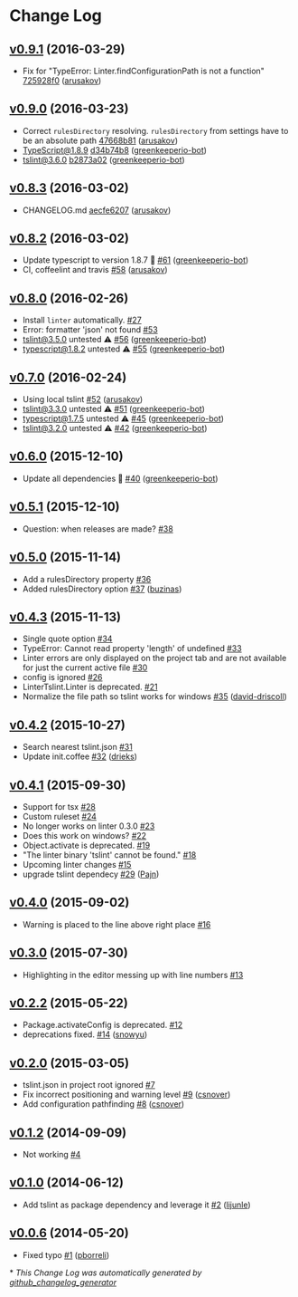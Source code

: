 # Change Log

## [v0.9.1](https://github.com/AtomLinter/linter-tslint/tree/v0.9.0) (2016-03-29)

- Fix for "TypeError: Linter.findConfigurationPath is not a function" [725928f0](https://github.com/AtomLinter/linter-tslint/commit/725928f014752d5e7445380d0c34c2b891ca3c80) ([arusakov](https://github.com/arusakov))

## [v0.9.0](https://github.com/AtomLinter/linter-tslint/tree/v0.9.0) (2016-03-23)

- Correct ```rulesDirectory``` resolving. ```rulesDirectory``` from settings have to be an absolute path [47668b81](https://github.com/AtomLinter/linter-tslint/commit/47668b81459113a4478accba64b9a72d18e0b0e8) ([arusakov](https://github.com/arusakov))
- TypeScript@1.8.9  [d34b74b8](https://github.com/AtomLinter/linter-tslint/commit/d34b74b855217668d6df058e38bc7b7d6a3ddabd) ([greenkeeperio-bot](https://github.com/greenkeeperio-bot))
- tslint@3.6.0  [b2873a02](https://github.com/AtomLinter/linter-tslint/commit/b2873a02415e125738c5ef6b7eda22c38da831f2) ([greenkeeperio-bot](https://github.com/greenkeeperio-bot))

## [v0.8.3](https://github.com/AtomLinter/linter-tslint/tree/v0.8.3) (2016-03-02)

- CHANGELOG.md [aecfe6207](https://github.com/AtomLinter/linter-tslint/commit/aecfe6207672d83ecdea3008c79034cc207bc3ea) ([arusakov](https://github.com/arusakov))

## [v0.8.2](https://github.com/AtomLinter/linter-tslint/tree/v0.8.2) (2016-03-02)

- Update typescript to version 1.8.7 🚀 [\#61](https://github.com/AtomLinter/linter-tslint/pull/61) ([greenkeeperio-bot](https://github.com/greenkeeperio-bot))
- CI, coffeelint and travis [\#58](https://github.com/AtomLinter/linter-tslint/pull/58) ([arusakov](https://github.com/arusakov))

## [v0.8.0](https://github.com/AtomLinter/linter-tslint/tree/v0.8.0) (2016-02-26)

- Install `linter` automatically. [\#27](https://github.com/AtomLinter/linter-tslint/issues/27)
- Error: formatter 'json' not found [\#53](https://github.com/AtomLinter/linter-tslint/issues/53)
- tslint@3.5.0 untested ⚠️ [\#56](https://github.com/AtomLinter/linter-tslint/pull/56) ([greenkeeperio-bot](https://github.com/greenkeeperio-bot))
- typescript@1.8.2 untested ⚠️ [\#55](https://github.com/AtomLinter/linter-tslint/pull/55) ([greenkeeperio-bot](https://github.com/greenkeeperio-bot))

## [v0.7.0](https://github.com/AtomLinter/linter-tslint/tree/v0.7.0) (2016-02-24)

- Using local tslint [\#52](https://github.com/AtomLinter/linter-tslint/pull/52) ([arusakov](https://github.com/arusakov))
- tslint@3.3.0 untested ⚠️ [\#51](https://github.com/AtomLinter/linter-tslint/pull/51) ([greenkeeperio-bot](https://github.com/greenkeeperio-bot))
- typescript@1.7.5 untested ⚠️ [\#45](https://github.com/AtomLinter/linter-tslint/pull/45) ([greenkeeperio-bot](https://github.com/greenkeeperio-bot))
- tslint@3.2.0 untested ⚠️ [\#42](https://github.com/AtomLinter/linter-tslint/pull/42) ([greenkeeperio-bot](https://github.com/greenkeeperio-bot))

## [v0.6.0](https://github.com/AtomLinter/linter-tslint/tree/v0.6.0) (2015-12-10)

- Update all dependencies 🌴 [\#40](https://github.com/AtomLinter/linter-tslint/pull/40) ([greenkeeperio-bot](https://github.com/greenkeeperio-bot))

## [v0.5.1](https://github.com/AtomLinter/linter-tslint/tree/v0.5.1) (2015-12-10)

- Question: when releases are made? [\#38](https://github.com/AtomLinter/linter-tslint/issues/38)

## [v0.5.0](https://github.com/AtomLinter/linter-tslint/tree/v0.5.0) (2015-11-14)

- Add a rulesDirectory property [\#36](https://github.com/AtomLinter/linter-tslint/issues/36)
- Added rulesDirectory option [\#37](https://github.com/AtomLinter/linter-tslint/pull/37) ([buzinas](https://github.com/buzinas))

## [v0.4.3](https://github.com/AtomLinter/linter-tslint/tree/v0.4.3) (2015-11-13)

- Single quote option [\#34](https://github.com/AtomLinter/linter-tslint/issues/34)
- TypeError: Cannot read property 'length' of undefined [\#33](https://github.com/AtomLinter/linter-tslint/issues/33)
- Linter errors are only displayed on the project tab and are not available for just the current active file [\#30](https://github.com/AtomLinter/linter-tslint/issues/30)
- config is ignored [\#26](https://github.com/AtomLinter/linter-tslint/issues/26)
- LinterTslint.Linter is deprecated. [\#21](https://github.com/AtomLinter/linter-tslint/issues/21)
- Normalize the file path so tslint works for windows [\#35](https://github.com/AtomLinter/linter-tslint/pull/35) ([david-driscoll](https://github.com/david-driscoll))

## [v0.4.2](https://github.com/AtomLinter/linter-tslint/tree/v0.4.2) (2015-10-27)

- Search nearest tslint.json [\#31](https://github.com/AtomLinter/linter-tslint/issues/31)
- Update init.coffee [\#32](https://github.com/AtomLinter/linter-tslint/pull/32) ([drieks](https://github.com/drieks))

## [v0.4.1](https://github.com/AtomLinter/linter-tslint/tree/v0.4.1) (2015-09-30)

- Support for tsx [\#28](https://github.com/AtomLinter/linter-tslint/issues/28)
- Custom ruleset [\#24](https://github.com/AtomLinter/linter-tslint/issues/24)
- No longer works on linter 0.3.0 [\#23](https://github.com/AtomLinter/linter-tslint/issues/23)
- Does this work on windows? [\#22](https://github.com/AtomLinter/linter-tslint/issues/22)
- Object.activate is deprecated. [\#19](https://github.com/AtomLinter/linter-tslint/issues/19)
- "The linter binary 'tslint' cannot be found." [\#18](https://github.com/AtomLinter/linter-tslint/issues/18)
- Upcoming linter changes [\#15](https://github.com/AtomLinter/linter-tslint/issues/15)
- upgrade tslint dependecy [\#29](https://github.com/AtomLinter/linter-tslint/pull/29) ([Pajn](https://github.com/Pajn))

## [v0.4.0](https://github.com/AtomLinter/linter-tslint/tree/v0.4.0) (2015-09-02)

- Warning is placed to the line above right place [\#16](https://github.com/AtomLinter/linter-tslint/issues/16)

## [v0.3.0](https://github.com/AtomLinter/linter-tslint/tree/v0.3.0) (2015-07-30)

- Highlighting in the editor messing up with line numbers [\#13](https://github.com/AtomLinter/linter-tslint/issues/13)

## [v0.2.2](https://github.com/AtomLinter/linter-tslint/tree/v0.2.2) (2015-05-22)

- Package.activateConfig is deprecated. [\#12](https://github.com/AtomLinter/linter-tslint/issues/12)
- deprecations fixed. [\#14](https://github.com/AtomLinter/linter-tslint/pull/14) ([snowyu](https://github.com/snowyu))

## [v0.2.0](https://github.com/AtomLinter/linter-tslint/tree/v0.2.0) (2015-03-05)

- tslint.json in project root ignored [\#7](https://github.com/AtomLinter/linter-tslint/issues/7)
- Fix incorrect positioning and warning level [\#9](https://github.com/AtomLinter/linter-tslint/pull/9) ([csnover](https://github.com/csnover))
- Add configuration pathfinding [\#8](https://github.com/AtomLinter/linter-tslint/pull/8) ([csnover](https://github.com/csnover))

## [v0.1.2](https://github.com/AtomLinter/linter-tslint/tree/v0.1.2) (2014-09-09)

- Not working [\#4](https://github.com/AtomLinter/linter-tslint/issues/4)

## [v0.1.0](https://github.com/AtomLinter/linter-tslint/tree/v0.1.0) (2014-06-12)

- Add tslint as package dependency and leverage it [\#2](https://github.com/AtomLinter/linter-tslint/pull/2) ([lijunle](https://github.com/lijunle))

## [v0.0.6](https://github.com/AtomLinter/linter-tslint/tree/v0.0.6) (2014-05-20)

- Fixed typo [\#1](https://github.com/AtomLinter/linter-tslint/pull/1) ([pborreli](https://github.com/pborreli))

\* *This Change Log was automatically generated by [github_changelog_generator](https://github.com/skywinder/Github-Changelog-Generator)*
